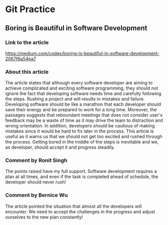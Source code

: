 # Git Practice

## Boring is Beautiful in Software Development

### Link to the article

https://medium.com/codex/boring-is-beautiful-in-software-development-2067f6a54ea7

### About this article

The article states that although every software developer are aiming to achieve complicated and exciting software programming, they should not ignore the fact that developing software needs time and carefully following the steps. Rushing a project and will results in mistakes and failure. Developing software should be like a marathon that each developer should save their energy and be prepared to work for a long time. Moreover, the passages suggests that reboundant meetings that does not consider user's feedback may be a waste of time as it may drive the team to distraction and wrong orientation. In addition, developers should be cautious of making mistakes since it would be hard to fix later in the process.
This article is useful as it warns us that we should not get too excited and rushed through the process. Getting bored in the middle of the steps is inevitable and we, as developer, should accept it and progress steadily.

### Comment by Ronit Singh

The points raised have my full support. Software development requires a plan at all times, and even if the task is completed ahead of schedule, the developer should never rush!

### Comment by Bernice Wu

The article pointed the situation that almost all the developers will encounter. We need to accept the challenges in the progress and adjust ourselves to the new plan constantly!